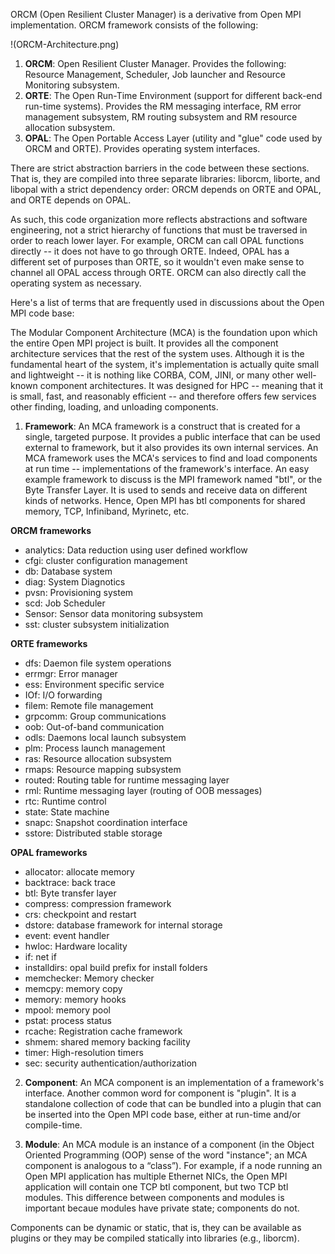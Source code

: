 ORCM (Open Resilient Cluster Manager) is a derivative from Open MPI implementation. ORCM framework consists of the following:

!(ORCM-Architecture.png)

1. **ORCM**: Open Resilient Cluster Manager. Provides the following: Resource Management, Scheduler, Job launcher and Resource Monitoring subsystem.
2. **ORTE**: The Open Run-Time Environment (support for different back-end run-time systems). Provides the RM messaging interface, RM error management subsystem, RM routing subsystem and RM resource allocation subsystem.
3. **OPAL**: The Open Portable Access Layer (utility and "glue" code used by ORCM and ORTE). Provides operating system interfaces.

There are strict abstraction barriers in the code between these sections. That is, they are compiled into three separate libraries: liborcm, liborte, and libopal with a strict dependency order: ORCM depends on ORTE and OPAL, and ORTE depends on OPAL.

As such, this code organization more reflects abstractions and software engineering, not a strict hierarchy of functions that must be traversed in order to reach lower layer. For example, ORCM can call OPAL functions directly -- it does not have to go through ORTE. Indeed, OPAL has a different set of purposes than ORTE, so it wouldn't even make sense to channel all OPAL access through ORTE. ORCM can also directly call the operating system as necessary.

Here's a list of terms that are frequently used in discussions about the Open MPI code base:

The Modular Component Architecture (MCA) is the foundation upon which the entire Open MPI project is built. It provides all the component architecture services that the rest of the system uses. Although it is the fundamental heart of the system, it's implementation is actually quite small and lightweight -- it is nothing like CORBA, COM, JINI, or many other well-known component architectures. It was designed for HPC -- meaning that it is small, fast, and reasonably efficient -- and therefore offers few services other finding, loading, and unloading components.

1. **Framework**: An MCA framework is a construct that is created for a single, targeted purpose. It provides a public interface that can be used external to framework, but it also provides its own internal services. An MCA framework uses the MCA's services to find and load components at run time -- implementations of the framework's interface. An easy example framework to discuss is the MPI framework named "btl", or the Byte Transfer Layer. It is used to sends and receive data on different kinds of networks. Hence, Open MPI has btl components for shared memory, TCP, Infiniband, Myrinetc, etc.

**ORCM frameworks**

* analytics: Data reduction using user defined workflow
* cfgi: cluster configuration management
* db: Database system
* diag: System Diagnotics
* pvsn: Provisioning system
* scd: Job Scheduler
* Sensor: Sensor data monitoring subsystem
* sst: cluster subsystem initialization

**ORTE frameworks**

* dfs: Daemon file system operations
* errmgr: Error manager
* ess: Environment specific service
* IOf: I/O forwarding
* filem: Remote file management
* grpcomm: Group communications
* oob: Out-of-band communication
* odls: Daemons local launch subsystem
* plm: Process launch management
* ras: Resource allocation subsystem
* rmaps: Resource mapping subsystem
* routed: Routing table for runtime messaging layer
* rml: Runtime messaging layer (routing of OOB messages)
* rtc: Runtime control 
* state: State machine
* snapc: Snapshot coordination interface
* sstore: Distributed stable storage

**OPAL frameworks**

* allocator: allocate memory
* backtrace: back trace
* btl: Byte transfer layer
* compress: compression framework
* crs: checkpoint and restart
* dstore: database framework for internal storage
* event: event handler
* hwloc: Hardware locality
* if: net if
* installdirs: opal build prefix for install folders
* memchecker: Memory checker
* memcpy: memory copy
* memory: memory hooks
* mpool: memory pool
* pstat: process status
* rcache: Registration cache framework
* shmem: shared memory backing facility
* timer: High-resolution timers
* sec: security authentication/authorization

2. **Component**: An MCA component is an implementation of a framework's interface. Another common word for component is "plugin". It is a standalone collection of code that can be bundled into a plugin that can be inserted into the Open MPI code base, either at run-time and/or compile-time.

3. **Module**: An MCA module is an instance of a component (in the Object Oriented Programming (OOP) sense of the word "instance"; an MCA component is analogous to a “class”). For example, if a node running an Open MPI application has multiple Ethernet NICs, the Open MPI application will contain one TCP btl component, but two TCP btl modules. This difference between components and modules is important becaue modules have private state; components do not.

Components can be dynamic or static, that is, they can be available as plugins or they may be compiled statically into libraries (e.g., liborcm).
